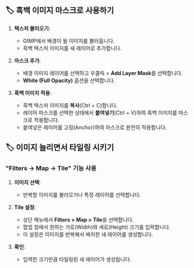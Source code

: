 ## 🏷️ 흑백 이미지 마스크로 사용하기

1. **텍스처 불러오기**:
   - GIMP에서 배경이 될 이미지를 불러옵니다.
   - 흑백 텍스처 이미지를 새 레이어로 추가합니다.

2. **마스크 추가**:
   - 배경 이미지 레이어를 선택하고 우클릭 > **Add Layer Mask**를 선택합니다.
   - **White (Full Opacity)** 옵션을 선택합니다.

3. **흑백 이미지 적용**:
   - 흑백 텍스처 이미지를 **복사**(Ctrl + C)합니다.
   - 레이어 마스크를 선택한 상태에서 **붙여넣기**(Ctrl + V)하여 흑백 이미지를 마스크로 적용합니다.
   - 붙여넣은 레이어를 고정(Anchor)하여 마스크로 완전히 적용합니다.

## 🏷️ 이미지 늘리면서 타일링 시키기

### "Filters -> Map -> Tile" 기능 사용

1. **이미지 선택**:
   - 반복할 이미지를 불러오거나 특정 레이어를 선택합니다.

2. **Tile 설정**:
   - 상단 메뉴에서 **Filters > Map > Tile**을 선택합니다.
   - 팝업 창에서 원하는 가로(Width)와 세로(Height) 크기를 입력합니다.
   - 이 설정은 이미지를 반복해서 배치한 새 레이어를 생성합니다.

3. **확인**:
   - 입력한 크기만큼 타일링된 새 레이어가 생성됩니다.